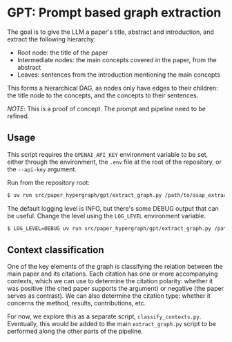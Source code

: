 # GPT: Prompt based graph extraction

The goal is to give the LLM a paper's title, abstract and introduction, and extract the
following hierarchy:
- Root node: the title of the paper
- Intermediate nodes: the main concepts covered in the paper, from the abstract
- Leaves: sentences from the introduction mentioning the main concepts

This forms a hierarchical DAG, as nodes only have edges to their children: the title node
to the concepts, and the concepts to their sentences.

*NOTE*: This is a proof of concept. The prompt and pipeline need to be refined.

## Usage

This script requires the `OPENAI_API_KEY` environment variable to be set, either through
the environment, the `.env` file at the root of the repository, or the `--api-key`
argument.

Run from the repository root:

```bash
$ uv run src/paper_hypergraph/gpt/extract_graph.py /path/to/asap_extracted.json
```

The default logging level is INFO, but there's some DEBUG output that can be useful.
Change the level using the `LOG_LEVEL` environment variable.

```bash
$ LOG_LEVEL=DEBUG uv run src/paper_hypergraph/gpt/extract_graph.py /path/to/asap_extracted.json
```

## Context classification

One of the key elements of the graph is classifying the relation between the main paper
and its citations. Each citation has one or more accompanying contexts, which we can use
to determine the citation polarity: whether it was positive (the cited paper supports
the argument) or negative (the paper serves as contrast). We can also determine the
citation type: whether it concerns the method, results, contributions, etc.

For now, we explore this as a separate script, `classify_contexts.py`. Eventually, this
would be added to the main `extract_graph.py` script to be performed along the other
parts of the pipeline.
